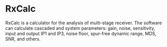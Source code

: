 # RxCalc
RxCalc is a calculator for the analysis of multi-stage receiver. The software can calculate cascaded and system parameters: gain, noise, sensitivity, input and output IP1 and IP3, noise floor, spur-free dynamic range, MDS, SNR, and others.
